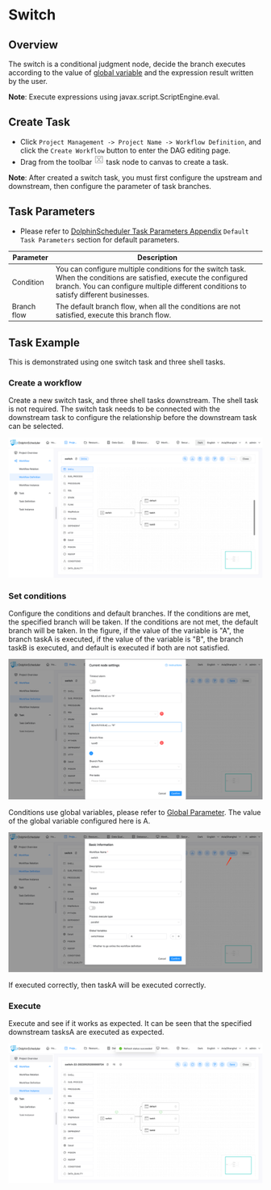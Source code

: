 # Switch

## Overview

The switch is a conditional judgment node, decide the branch executes according to the value of [global variable](../parameter/global.md) and the expression result written by the user.

**Note**: Execute expressions using javax.script.ScriptEngine.eval.

## Create Task

- Click `Project Management -> Project Name -> Workflow Definition`, and click the `Create Workflow` button to enter the DAG editing page.
- Drag from the toolbar <img src="../../../../img/switch.png" width="20"/> task node to canvas to create a task.

**Note**: After created a switch task, you must first configure the upstream and downstream, then configure the parameter of task branches.

## Task Parameters

[//]: # (TODO: use the commented anchor below once our website template supports this syntax)
[//]: # (- Please refer to [DolphinScheduler Task Parameters Appendix]&#40;appendix.md#default-task-parameters&#41; `Default Task Parameters` section for default parameters.)

- Please refer to [DolphinScheduler Task Parameters Appendix](appendix.md) `Default Task Parameters` section for default parameters.

| **Parameter** |                                                                                                **Description**                                                                                                |
|---------------|---------------------------------------------------------------------------------------------------------------------------------------------------------------------------------------------------------------|
| Condition     | You can configure multiple conditions for the switch task. When the conditions are satisfied, execute the configured branch. You can configure multiple different conditions to satisfy different businesses. |
| Branch flow   | The default branch flow, when all the conditions are not satisfied, execute this branch flow.                                                                                                                 |

## Task Example

This is demonstrated using one switch task and three shell tasks.

### Create a workflow

Create a new switch task, and three shell tasks downstream. The shell task is not required.
The switch task needs to be connected with the downstream task to configure the relationship before the downstream task can be selected.

![switch_01](../../../../img/tasks/demo/switch_01.png)

### Set conditions

Configure the conditions and default branches. If the conditions are met, the specified branch will be taken. If the conditions are not met, the default branch will be taken.
In the figure, if the value of the variable is "A", the branch taskA is executed, if the value of the variable is "B", the branch taskB is executed, and default is executed if both are not satisfied.

![switch_02](../../../../img/tasks/demo/switch_02.png)

Conditions use global variables, please refer to [Global Parameter](../parameter/global.md).
The value of the global variable configured here is A.

![switch_03](../../../../img/tasks/demo/switch_03.png)

If executed correctly, then taskA will be executed correctly.

### Execute

Execute and see if it works as expected. It can be seen that the specified downstream tasksA are executed as expected.

![switch_04](../../../../img/tasks/demo/switch_04.png)
